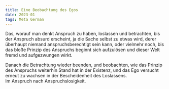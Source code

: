 ```yaml
---
title: Eine Beobachtung des Egos
date: 2023-01
tags: Meta German
---
```


Das, worauf man denkt Anspruch zu haben, loslassen und betrachten, bis der Anspruch absurd erscheint, ja die Sache selbst zu etwas wird, derer überhaupt niemand anspruchsberechtigt sein kann, oder vielmehr noch, bis das bloße Prinzip des Anspruchs beginnt sich aufzulösen und dieser Welt fremd und aufgezwungen wirkt. <br>

Danach die Betrachtung wieder beenden, und beobachten, wie das Prinzip des Anspruchs weiterhin Stand hat in der Existenz, und das Ego versucht erneut zu wachsen in der Bescheidenheit des Loslassens. <br>
Im Anspruch nach Anspruchslosigkeit.
